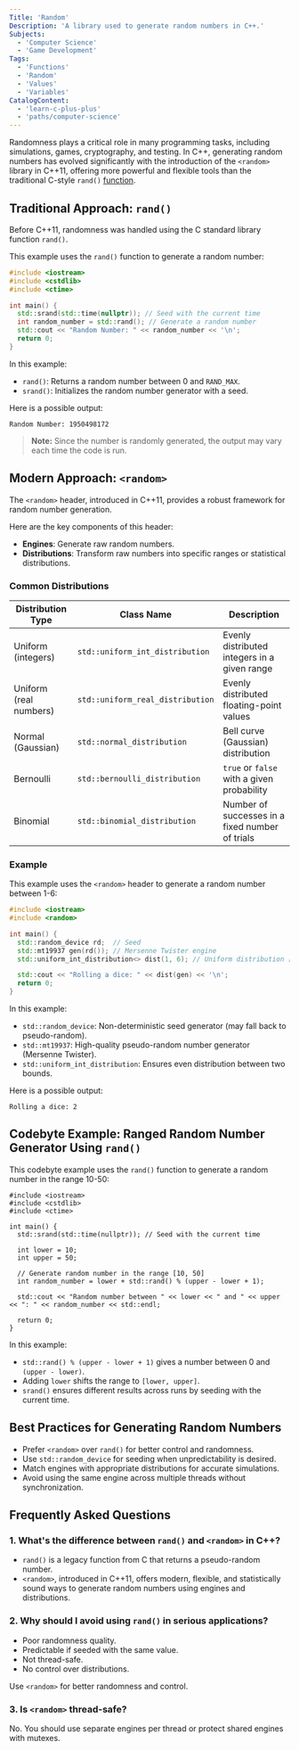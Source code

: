 ```yaml
---
Title: 'Random'
Description: 'A library used to generate random numbers in C++.'
Subjects:
  - 'Computer Science'
  - 'Game Development'
Tags:
  - 'Functions'
  - 'Random'
  - 'Values'
  - 'Variables'
CatalogContent:
  - 'learn-c-plus-plus'
  - 'paths/computer-science'
---
```


Randomness plays a critical role in many programming tasks, including simulations, games, cryptography, and testing. In C++, generating random numbers has evolved significantly with the introduction of the `<random>` library in C++11, offering more powerful and flexible tools than the traditional C-style `rand()` [function](https://www.codecademy.com/resources/docs/cpp/functions).

## Traditional Approach: `rand()`

Before C++11, randomness was handled using the C standard library function `rand()`.

This example uses the `rand()` function to generate a random number:

```cpp
#include <iostream>
#include <cstdlib>
#include <ctime>

int main() {
  std::srand(std::time(nullptr)); // Seed with the current time
  int random_number = std::rand(); // Generate a random number
  std::cout << "Random Number: " << random_number << '\n';
  return 0;
}
```

In this example:

- `rand()`: Returns a random number between 0 and `RAND_MAX`.
- `srand()`: Initializes the random number generator with a seed.

Here is a possible output:

```shell
Random Number: 1950498172
```

> **Note:** Since the number is randomly generated, the output may vary each time the code is run.

## Modern Approach: `<random>`

The `<random>` header, introduced in C++11, provides a robust framework for random number generation.

Here are the key components of this header:

- **Engines**: Generate raw random numbers.
- **Distributions**: Transform raw numbers into specific ranges or statistical distributions.

### Common Distributions

| Distribution Type      | Class Name                       | Description                                     |
| ---------------------- | -------------------------------- | ----------------------------------------------- |
| Uniform (integers)     | `std::uniform_int_distribution`  | Evenly distributed integers in a given range    |
| Uniform (real numbers) | `std::uniform_real_distribution` | Evenly distributed floating-point values        |
| Normal (Gaussian)      | `std::normal_distribution`       | Bell curve (Gaussian) distribution              |
| Bernoulli              | `std::bernoulli_distribution`    | `true` or `false` with a given probability      |
| Binomial               | `std::binomial_distribution`     | Number of successes in a fixed number of trials |

### Example

This example uses the `<random>` header to generate a random number between 1-6:

```cpp
#include <iostream>
#include <random>

int main() {
  std::random_device rd;  // Seed
  std::mt19937 gen(rd()); // Mersenne Twister engine
  std::uniform_int_distribution<> dist(1, 6); // Uniform distribution [1, 6]

  std::cout << "Rolling a dice: " << dist(gen) << '\n';
  return 0;
}
```

In this example:

- `std::random_device`: Non-deterministic seed generator (may fall back to pseudo-random).
- `std::mt19937`: High-quality pseudo-random number generator (Mersenne Twister).
- `std::uniform_int_distribution`: Ensures even distribution between two bounds.

Here is a possible output:

```shell
Rolling a dice: 2
```

## Codebyte Example: Ranged Random Number Generator Using `rand()`

This codebyte example uses the `rand()` function to generate a random number in the range 10-50:

```codebyte/cpp
#include <iostream>
#include <cstdlib>
#include <ctime>

int main() {
  std::srand(std::time(nullptr)); // Seed with the current time

  int lower = 10;
  int upper = 50;

  // Generate random number in the range [10, 50]
  int random_number = lower + std::rand() % (upper - lower + 1);

  std::cout << "Random number between " << lower << " and " << upper << ": " << random_number << std::endl;

  return 0;
}
```

In this example:

- `std::rand() % (upper - lower + 1)` gives a number between 0 and `(upper - lower)`.
- Adding `lower` shifts the range to `[lower, upper]`.
- `srand()` ensures different results across runs by seeding with the current time.

## Best Practices for Generating Random Numbers

- Prefer `<random>` over `rand()` for better control and randomness.
- Use `std::random_device` for seeding when unpredictability is desired.
- Match engines with appropriate distributions for accurate simulations.
- Avoid using the same engine across multiple threads without synchronization.

## Frequently Asked Questions

### 1. What's the difference between `rand()` and `<random>` in C++?

- `rand()` is a legacy function from C that returns a pseudo-random number.
- `<random>`, introduced in C++11, offers modern, flexible, and statistically sound ways to generate random numbers using engines and distributions.

### 2. Why should I avoid using `rand()` in serious applications?

- Poor randomness quality.
- Predictable if seeded with the same value.
- Not thread-safe.
- No control over distributions.

Use `<random>` for better randomness and control.

### 3. Is `<random>` thread-safe?

No. You should use separate engines per thread or protect shared engines with mutexes.
